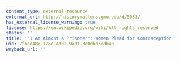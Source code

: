 ```yaml
---
content_type: external-resource
external_url: http://historymatters.gmu.edu/d/5083/
has_external_license_warning: true
license: https://en.wikipedia.org/wiki/All_rights_reserved
status: ''
title: '"I Am Almost a Prisoner": Women Plead for Contraception'
uid: 7fbad48e-128e-4902-9a91-3e0dbd3edb40
wayback_url: ''
---
```

